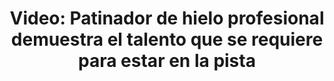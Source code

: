 ---
permalink: 	Editorial/patinador-de-hielo-profesional-muestra-su-punto-de-vista
id:	180
layout: 	youtube
title: 	"Video: Patinador de hielo profesional demuestra el talento que se requiere para estar en la pista"
publish_date: 	19 de Febrero de 2020
categories:	["Deporte"]
tags:	["Patinaje", "Artesanal"]
preview_sentence:	"Grabado durante una sesión de práctica previa a la Copa Mundial, este video enseña lo que se necesita para competir contra los mejores."
intro_paragraph: 	"n el video superior se puede apreciar a los patinadores de hielo de velocidad Joey Mantia y Kimani Griffin durante una de sus rondas de práctica en Calgary antes de la Copa Mundial de 2015."
other_paragraphs:	["El patinaje de velocidad es una forma competitiva de patinaje sobre hielo en la que gana el competidor que recorra una distancia predeterminada en el menor tiempo. El deporte ha sido parte de las olimpiadas por más de 100 años habiendo sida incluida por primera vez en el evento de 1916"]
decorative_letter:	E
blockquote:	"El problema con los deportes de invierno, escuchen con atención, es que generalmente toman lugar en invierno"
blockquote_author:	Dave Barry
video_file:	hk156ygCOVc
image_file:	image180.jpg
preview_image:	previewimage180.jpg
image_legend:	"La técnica de patinaje sobre hielo de velocidad es más complicada de lo que uno pensaría."
---